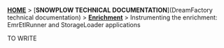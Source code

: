 [**HOME**](Home) > [**SNOWPLOW TECHNICAL DOCUMENTATION**](DreamFactory technical documentation) > [**Enrichment**](etl) > Instrumenting the enrichment: EmrEtlRunner and StorageLoader applications

TO WRITE